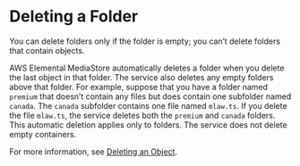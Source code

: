 # Deleting a Folder<a name="folders-delete"></a>

You can delete folders only if the folder is empty; you can’t delete folders that contain objects\. 

AWS Elemental MediaStore automatically deletes a folder when you delete the last object in that folder\. The service also deletes any empty folders above that folder\. For example, suppose that you have a folder named `premium` that doesn’t contain any files but does contain one subfolder named `canada`\. The `canada` subfolder contains one file named `mlaw.ts`\. If you delete the file `mlaw.ts`, the service deletes both the `premium` and `canada` folders\. This automatic deletion applies only to folders\. The service does not delete empty containers\.

For more information, see [Deleting an Object](objects-delete.md)\.
